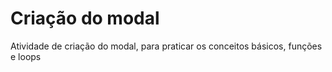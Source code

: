 # Criação do modal

Atividade de criação do modal, para praticar os conceitos básicos, funções e loops
